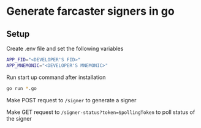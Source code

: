 # Generate farcaster signers in go

## Setup

Create .env file and set the following variables

```bash
APP_FID="<DEVELOPER'S FID>"
APP_MNEMONIC="<DEVELOPER'S MNEMONIC>"
```

Run start up command after installation

```bash
go run *.go
```

Make POST request to `/signer` to generate a signer

Make GET request to `/signer-status?token=$pollingToken` to poll status of the signer
